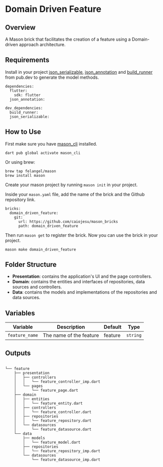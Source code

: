 # Domain Driven Feature

## Overview
A Mason brick that facilitates the creation of a feature using a Domain-driven approach architecture.


## Requirements
Install in your project [json_serializable](https://pub.dev/packages/json_serializable), [json_annotation](https://pub.dev/packages/json_annotation) and [build_runner](https://pub.dev/packages/build_runner) from pub.dev to generate the model methods.
```
dependencies:
  flutter:
    sdk: flutter
  json_annotation:
  
dev_dependencies:
  build_runner:
  json_serializable:
```
## How to Use
First make sure you have [mason_cli](https://pub.dev/packages/mason_cli) installed.
```
dart pub global activate mason_cli
```
Or using brew: 
```
brew tap felangel/mason
brew install mason
```

Create your mason project by running `mason init` in your project.

Inside your `mason.yaml` file, add the name of the brick and the Github repository link.

```
bricks:
  domain_driven_feature:
    git:
      url: https://github.com/caiojesu/mason_bricks
      path: domain_driven_feature

```
Then run `mason get` to register the brick. Now you can use the brick in your project.
```
mason make domain_driven_feature
```

## Folder Structure

- **Presentation**: contains the application's UI and the page controllers.
- **Domain**: contains the entities and interfaces of repositories, data sources and controllers.
- **Data**: contains the models and implementations of the repositories and data sources.


 ## Variables 

| Variable       | Description             | Default | Type     |
| -------------- | ----------------------- | ------- | -------- |
| `feature_name` | The name of the feature | feature | `string` |

## Outputs
```

└── feature
    ├── presentation
    │   ├── controllers
    │   │   └── feature_controller_imp.dart    
    │   └── pages
	│       └── feature_page.dart
    ├── domain
    │   ├── entities
    │   │   └── feature_entity.dart
    │   ├── controllers
    │   │   └── feature_controller.dart
    │   ├── repositories
    │   │   └── feature_repository.dart   
    │   └── datasources
    │       └── feature_datasource.dart
    └── data
        ├── models
        │   └── feature_model.dart
        ├── repositories
        │   └── feature_repository_imp.dart         
        └── datasources
	        └── feature_datasource_imp.dart


```